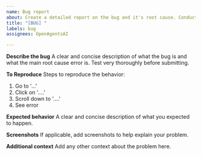 ```yaml
---
name: Bug report
about: Create a detailed report on the bug and it's root cause. Conduct root cause error analysis
title: "[BUG] "
labels: bug
assignees: OpenAgentsAI

---
```


**Describe the bug**
A clear and concise description of what the bug is and what the main root cause error is. Test very thoroughly before submitting.

**To Reproduce**
Steps to reproduce the behavior:
1. Go to '...'
2. Click on '....'
3. Scroll down to '....'
4. See error

**Expected behavior**
A clear and concise description of what you expected to happen.

**Screenshots**
If applicable, add screenshots to help explain your problem.

**Additional context**
Add any other context about the problem here.
